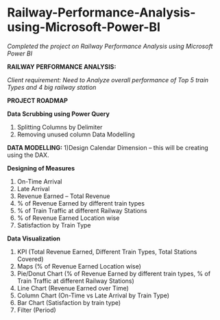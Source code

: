 # Railway-Performance-Analysis-using-Microsoft-Power-BI

*Completed the project on Railway Performance Analysis using Microsoft Power BI*

**RAILWAY PERFORMANCE ANALYSIS:** 

*Client requirement: Need to Analyze overall performance of Top 5 train Types and 4 big railway station*

**PROJECT ROADMAP**

**Data Scrubbing using Power Query**
1) Splitting Columns by Delimiter 
2) Removing unused column Data Modelling 

**DATA MODELLING:**
1)Design Calendar Dimension – this will be creating using the DAX.

**Designing of Measures**
1) On-Time Arrival 
2) Late Arrival
3) Revenue Earned – Total Revenue
4) % of Revenue Earned by different train types 
5) % of Train Traffic at different Railway Stations 
6) % of Revenue Earned Location wise 
7) Satisfaction by Train Type 

**Data Visualization**
1) KPI (Total Revenue Earned, Different Train Types, Total Stations Covered) 
2) Maps (% of Revenue Earned Location wise) 
3) Pie/Donut Chart (% of Revenue Earned by different train types, % of Train Traffic at different Railway Stations) 
4) Line Chart (Revenue Earned over Time) 
5) Column Chart (On-Time vs Late Arrival by Train Type) 
6) Bar Chart (Satisfaction by train type) 
7) Filter (Period)

